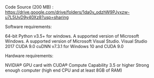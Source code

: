  Code Source (200 MB) : https://drive.google.com/drive/folders/1da0v_odzhW9PJyxzw-u7L5UvD9y40Xz8?usp=sharing 
 

Software requirements:

64-bit Python v3.5+ for windows.
A supported version of Microsoft Windows.
A supported version of Microsoft Visual Studio. Visual Studio 2017
CUDA 9.0
cuDNN v7.3.1 for Windows 10 and CUDA 9.0

Hardware requirements:

NVIDIA® GPU card with CUDA® Compute Capability 3.5 or higher
Strong enough computer (high end CPU and at least 8GB of RAM)

